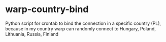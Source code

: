 # warp-country-bind

Python script for crontab to bind the connection in a specific country (PL), because in my country warp can randomly connect to Hungary, Poland, Lithuania, Russia, Finland
